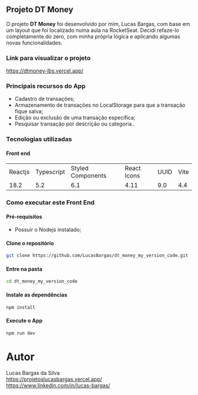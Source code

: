 ## Projeto DT Money
O projeto **DT Money** foi desenvolvido por mim, Lucas Bargas, com base em um layout que foi localizado numa aula na RocketSeat. Decidi refaze-lo completamente do zero, com minha própria lógica e aplicando algumas novas funcionalidades.

### Link para visualizar o projeto
<https://dtmoney-lbs.vercel.app/>

### Principais recursos do App
* Cadastro de transações;
* Armazenamento de transações no LocalStorage para que a transação fique salva;
* Edição ou exclusão de uma transação específica;
* Pesquisar transação por descrição ou categoria..

### Tecnologias utilizadas
#### Front end
<table>
  <tr>
    <td>Reactjs</td>
    <td>Typescript</td>
    <td>Styled Components</td>
    <td>React Icons</td>
    <td>UUID</td>
    <td>Vite</td>
  </tr>
  <tr>
    <td>18.2</td>
    <td>5.2</td>
    <td>6.1</td>
    <td>4.11</td>
    <td>9.0</td>
    <td>4.4</td>
  <tr>
</table>

### Como executar este Front End

#### Pré-requisitos
* Possuir o Nodejs instalado;

#### Clone o repositório
```bash
git clone https://github.com/LucasBargas/dt_money_my_version_code.git
```
#### Entre na pasta
```bash
cd dt_money_my_version_code
```
#### Instale as dependências
```bash
npm install
```
#### Execute o App
```bash
npm run dev
```

# Autor
Lucas Bargas da Silva
</br>
<https://projetoslucasbargas.vercel.app/>
</br>
<https://www.linkedin.com/in/lucas-bargas/>
